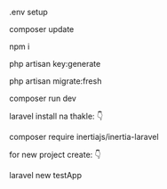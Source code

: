 .env setup

composer update

npm i

php artisan key:generate

php artisan migrate:fresh

composer run dev

laravel install na thakle: 👇

composer require inertiajs/inertia-laravel

for new project create: 👇

laravel new testApp
